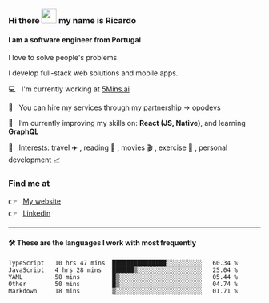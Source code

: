 ### Hi there <img src="https://raw.githubusercontent.com/iampavangandhi/iampavangandhi/master/gifs/Hi.gif" width="30"> my name is Ricardo
#### I am a software engineer from Portugal
I love to solve people's problems.

I develop full-stack web solutions and mobile apps.

💻  &nbsp; I'm currently working at <a href="https://5mins.ai/">5Mins.ai</a>

💼  &nbsp; You can hire my services through my partnership -> <a href="https://github.com/opodevs">opodevs</a>

🌱 &nbsp; I’m currently improving my skills on: **React (JS, Native)**, and learning **GraphQL**

💙 &nbsp; Interests: travel ✈️ , reading 📖 , movies 🎬 , exercise 🏃 , personal development 📈

### Find me at

<p align="left">
  👉  &nbsp;
  <a href="https://ricardopbarbosa.com" target="_blank">
    My website
  </a>
  <br/>
  👉 &nbsp;
  <a href="https://www.linkedin.com/in/ricardopbarbosa" target="_blank">
    Linkedin
  </a>
</p>

<hr />

#### 🛠 These are the languages I work with most frequently
<!--START_SECTION:waka-->

```text
TypeScript   10 hrs 47 mins  ███████████████░░░░░░░░░░   60.34 %
JavaScript   4 hrs 28 mins   ██████▒░░░░░░░░░░░░░░░░░░   25.04 %
YAML         58 mins         █▒░░░░░░░░░░░░░░░░░░░░░░░   05.44 %
Other        50 mins         █▒░░░░░░░░░░░░░░░░░░░░░░░   04.74 %
Markdown     18 mins         ▒░░░░░░░░░░░░░░░░░░░░░░░░   01.71 %
```

<!--END_SECTION:waka-->
